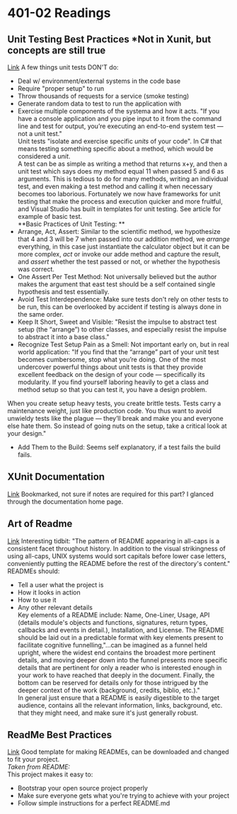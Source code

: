 # 401-02 Readings

## Unit Testing Best Practices *Not in Xunit, but concepts are still true
[Link](https://stackify.com/unit-testing-basics-best-practices/)
A few things unit tests DON'T do:
- Deal w/ environment/external systems in the code base
- Require "proper setup" to run
- Throw thousands of requests for a service (smoke testing)
- Generate random data to test to run the application with
- Exercise multiple components of the systema and how it acts. "If you have a console application and you pipe input to it from the command line and test for output, you’re executing an end-to-end system test — not a unit test."\
Unit tests "isolate and exercise specific *units* of your code". In C# that means testing something specific about a method, which would be considered a *unit*.\
A test can be as simple as writing a method that returns x+y, and then a unit test which says does my method equal 11 when passed 5 and 6 as arguments. This is tedious to do for many methods, writing an individual test, and even making a test method and calling it when necessary becomes too laborious. Fortunately we now have frameworks for unit testing that make the process and execution quicker and more fruitful, and Visual Studio has built in templates for unit testing. See article for example of basic test.\
**Basic Practices of Unit Testing: **
- Arrange, Act, Assert: Similar to the scientific method, we hypothesize that 4 and 3 will be 7 when passed into our addition method, we *arrange* everything, in this case just instantiate the calculator object but it can be more complex, *act* or invoke our adde method and capture the result, and *assert* whether the test passed or not, or whether the hypothesis was correct.
- One Assert Per Test Method: Not universally believed but the author makes the argument that east test should be a self contained single hypothesis and test essentially.
- Avoid Test Interdependence: Make sure tests don't rely on other tests to be run, this can be overlooked by accident if testing is always done in the same order.
- Keep It Short, Sweet and Visible: "Resist the impulse to abstract test setup (the “arrange”) to other classes, and especially resist the impulse to abstract it into a base class."
- Recognize Test Setup Pain as a Smell: Not important early on, but in real world application: "If you find that the “arrange” part of your unit test becomes cumbersome, stop what you’re doing.  One of the most undercover powerful things about unit tests is that they provide excellent feedback on the design of your code — specifically its modularity.  If you find yourself laboring heavily to get a class and method setup so that you can test it, you have a design problem.

When you create setup heavy tests, you create brittle tests.  Tests carry a maintenance weight, just like production code.  You thus want to avoid unwieldy tests like the plague — they’ll break and make you and everyone else hate them.  So instead of going nuts on the setup, take a critical look at your design."
- Add Them to the Build: Seems self explanatory, if a test fails the build fails.

## XUnit Documentation
[Link](https://xunit.github.io/#documentation)
Bookmarked, not sure if notes are required for this part? I glanced through the documentation home page.

## Art of Readme
[Link](https://github.com/noffle/art-of-readme)
Interesting tidbit: "The pattern of README appearing in all-caps is a consistent facet throughout history. In addition to the visual strikingness of using all-caps, UNIX systems would sort capitals before lower case letters, conveniently putting the README before the rest of the directory's content."\
READMEs should:
- Tell a user what the project is
- How it looks in action
- How to use it
- Any other relevant details\
Key elements of a README include: Name, One-Liner, Usage, API (details module's objects and functions, signatures, return types, callbacks and events in detail.), Installation, and License. The README should be laid out in a predictable format with key elements present to facilitate cognitive funnelling,\"...can be imagined as a funnel held upright, where the widest end contains the broadest more pertinent details, and moving deeper down into the funnel presents more specific details that are pertinent for only a reader who is interested enough in your work to have reached that deeply in the document. Finally, the bottom can be reserved for details only for those intrigued by the deeper context of the work (background, credits, biblio, etc.)."\
In general just ensure that a README is easily digestible to the target audience, contains all the relevant information, links, background, etc. that they might need, and make sure it's just generally robust.


## ReadMe Best Practices
[Link](https://github.com/jehna/readme-best-practices)
Good template for making READMEs, can be downloaded and changed to fit your project.\
*Taken from README:*\
This project makes it easy to:
- Bootstrap your open source project properly
- Make sure everyone gets what you're trying to achieve with your project
- Follow simple instructions for a perfect README.md